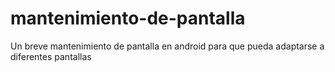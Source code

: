 # mantenimiento-de-pantalla
Un breve mantenimiento de pantalla en android para que pueda adaptarse a diferentes pantallas
